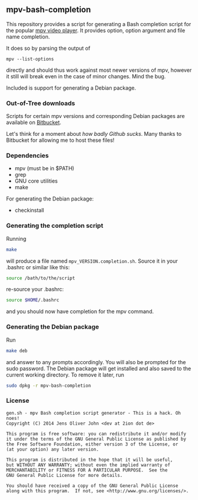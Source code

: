 ## mpv-bash-completion

This repository provides a script for generating a Bash completion
script for the popular [mpv video player](https://github.com/mpv-player/mpv).
It provides option, option argument and file name completion.

It does so by parsing the output of
```
mpv --list-options
```
directly and should thus work against most newer versions of mpv,
however it still will break even in the case of minor changes. Mind the
bug.

Included is support for generating a Debian package.

### Out-of-Tree downloads

Scripts for certain mpv versions and corresponding Debian packages are
available on [Bitbucket](https://bitbucket.org/2ion/mpv-bash-completion/downloads).

Let's think for a moment about _how badly Github sucks_. Many thanks to
Bitbucket for allowing me to host these files!

### Dependencies

* mpv (must be in $PATH)
* grep
* GNU core utilities
* make

For generating the Debian package:

* checkinstall

### Generating the completion script

Running
```sh
make
```
will produce a file named <code>mpv\_VERSION.completion.sh</code>.
Source it in your .bashrc or similar like this:
```sh
source /bath/to/the/script
```
re-source your .bashrc:
```sh
source $HOME/.bashrc
```
and you should now have completion for the mpv command.

### Generating the Debian package

Run
```sh
make deb
```
and answer to any prompts accordingly. You will also be prompted for the
sudo password. The Debian package will get installed and also saved to
the current working directory. To remove it later, run
```sh
sudo dpkg -r mpv-bash-completion
```

### License

```
gen.sh - mpv Bash completion script generator - This is a hack. Oh noes!
Copyright (C) 2014 Jens Oliver John <dev at 2ion dot de>

This program is free software: you can redistribute it and/or modify
it under the terms of the GNU General Public License as published by
the Free Software Foundation, either version 3 of the License, or
(at your option) any later version.

This program is distributed in the hope that it will be useful,
but WITHOUT ANY WARRANTY; without even the implied warranty of
MERCHANTABILITY or FITNESS FOR A PARTICULAR PURPOSE.  See the
GNU General Public License for more details.

You should have received a copy of the GNU General Public License
along with this program.  If not, see <http://www.gnu.org/licenses/>.
```


